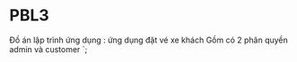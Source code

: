 # PBL3
Đồ án lập trình ứng dụng : ứng dụng đặt vé xe khách
Gồm có 2 phân quyền admin và customer
`;
